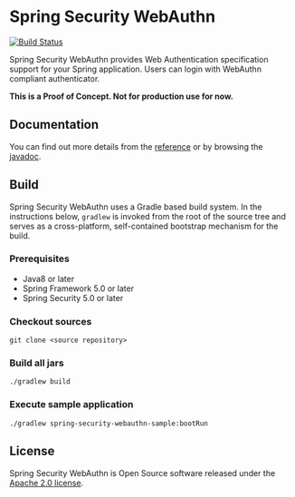 # Spring Security WebAuthn

[![Build Status](https://travis-ci.org/ynojima/spring-security-webauthn.svg?branch=master)](https://travis-ci.org/ynojima/spring-security-webauthn)

Spring Security WebAuthn provides Web Authentication specification support for your Spring application.
Users can login with WebAuthn compliant authenticator.

**This is a Proof of Concept. Not for production use for now.**

## Documentation

You can find out more details from the [reference](https://ynojima.github.io/spring-security-webauthn/en/) 
or by browsing the [javadoc](http://).

## Build

Spring Security WebAuthn uses a Gradle based build system.
In the instructions below, `gradlew` is invoked from the root of the source tree and serves as a cross-platform,
self-contained bootstrap mechanism for the build.

### Prerequisites

- Java8 or later
- Spring Framework 5.0 or later
- Spring Security 5.0 or later

### Checkout sources

```
git clone <source repository>
```

### Build all jars

```
./gradlew build
```

### Execute sample application

```
./gradlew spring-security-webauthn-sample:bootRun
```

## License

Spring Security WebAuthn is Open Source software released under the
[Apache 2.0 license](http://www.apache.org/licenses/LICENSE-2.0.html).
